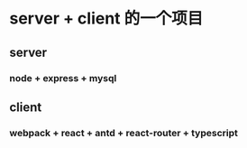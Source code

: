 # server + client 的一个项目

## server

### node + express + mysql

## client

### webpack + react + antd + react-router + typescript
